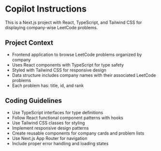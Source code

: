# Copilot Instructions

<!-- Use this file to provide workspace-specific custom instructions to Copilot. For more details, visit https://code.visualstudio.com/docs/copilot/copilot-customization#_use-a-githubcopilotinstructionsmd-file -->

This is a Next.js project with React, TypeScript, and Tailwind CSS for displaying company-wise LeetCode problems.

## Project Context

-   Frontend application to browse LeetCode problems organized by company
-   Uses React components with TypeScript for type safety
-   Styled with Tailwind CSS for responsive design
-   Data structure includes company names with their associated LeetCode problems
-   Each problem has: title, id, and rank

## Coding Guidelines

-   Use TypeScript interfaces for type definitions
-   Follow React functional component patterns with hooks
-   Use Tailwind CSS classes for styling
-   Implement responsive design patterns
-   Create reusable components for company cards and problem lists
-   Use Next.js App Router for navigation
-   Include proper error handling and loading states
